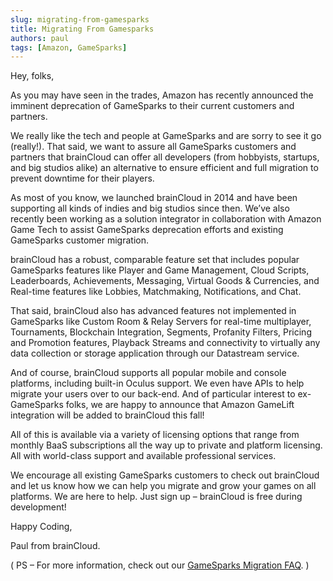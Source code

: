 ```yaml
---
slug: migrating-from-gamesparks
title: Migrating From Gamesparks
authors: paul
tags: [Amazon, GameSparks]
---
```


Hey, folks,

As you may have seen in the trades, Amazon has recently announced the imminent deprecation of GameSparks to their current customers and partners.

We really like the tech and people at GameSparks and are sorry to see it go (really!). That said, we want to assure all GameSparks customers and partners that brainCloud can offer all developers (from hobbyists, startups, and big studios alike) an alternative to ensure efficient and full migration to prevent downtime for their players.

As most of you know, we launched brainCloud in 2014 and have been supporting all kinds of indies and big studios since then. We’ve also recently been working as a solution integrator in collaboration with Amazon Game Tech to assist GameSparks deprecation efforts and existing GameSparks customer migration.

brainCloud has a robust, comparable feature set that includes popular GameSparks features like Player and Game Management, Cloud Scripts, Leaderboards, Achievements, Messaging, Virtual Goods & Currencies, and Real-time features like Lobbies, Matchmaking, Notifications, and Chat.

That said, brainCloud also has advanced features not implemented in GameSparks like Custom Room & Relay Servers for real-time multiplayer, Tournaments, Blockchain Integration, Segments, Profanity Filters, Pricing and Promotion features, Playback Streams and connectivity to virtually any data collection or storage application through our Datastream service.

And of course, brainCloud supports all popular mobile and console platforms, including built-in Oculus support. We even have APIs to help migrate your users over to our back-end. And of particular interest to ex-GameSparks folks, we are happy to announce that Amazon GameLift integration will be added to brainCloud this fall!

All of this is available via a variety of licensing options that range from monthly BaaS subscriptions all the way up to private and platform licensing. All with world-class support and available professional services.

We encourage all existing GameSparks customers to check out brainCloud and let us know how we can help you migrate and grow your games on all platforms. We are here to help. Just sign up – brainCloud is free during development!

Happy Coding,

Paul from brainCloud.

( PS – For more information, check out our [GameSparks Migration FAQ](https://help.getbraincloud.com/en/articles/5441729-gamesparks-migration-faq). )
